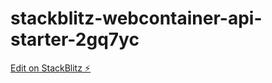 # stackblitz-webcontainer-api-starter-2gq7yc

[Edit on StackBlitz ⚡️](https://stackblitz.com/edit/stackblitz-webcontainer-api-starter-2gq7yc)
